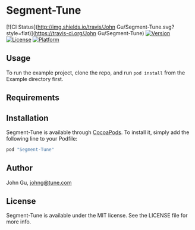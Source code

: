 # Segment-Tune

[![CI Status](http://img.shields.io/travis/John Gu/Segment-Tune.svg?style=flat)](https://travis-ci.org/John Gu/Segment-Tune)
[![Version](https://img.shields.io/cocoapods/v/Segment-Tune.svg?style=flat)](http://cocoapods.org/pods/Segment-Tune)
[![License](https://img.shields.io/cocoapods/l/Segment-Tune.svg?style=flat)](http://cocoapods.org/pods/Segment-Tune)
[![Platform](https://img.shields.io/cocoapods/p/Segment-Tune.svg?style=flat)](http://cocoapods.org/pods/Segment-Tune)

## Usage

To run the example project, clone the repo, and run `pod install` from the Example directory first.

## Requirements

## Installation

Segment-Tune is available through [CocoaPods](http://cocoapods.org). To install
it, simply add the following line to your Podfile:

```ruby
pod "Segment-Tune"
```

## Author

John Gu, johng@tune.com

## License

Segment-Tune is available under the MIT license. See the LICENSE file for more info.
